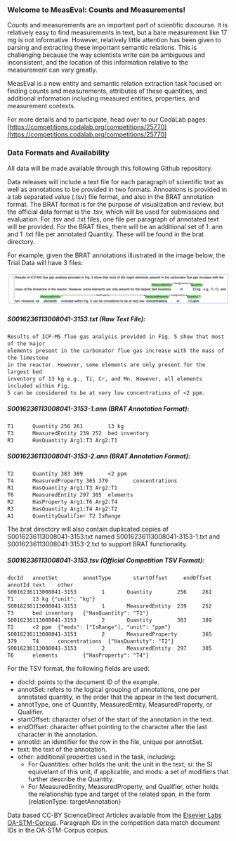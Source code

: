 ### Welcome to MeasEval: Counts and Measurements!

Counts and measurements are an important part of scientific discourse. It is relatively easy to find measurements in text, but a bare measurement like 17 mg is not informative. However, relatively little attention has been given to parsing and extracting these important semantic relations. This is challenging because the way scientists write can be ambiguous and inconsistent, and the location of this information relative to the measurement can vary greatly.

MeasEval is a new entity and semantic relation extraction task focused on finding counts and measurements, attributes of these quantities, and additional information including measured entities, properties, and measurement contexts.

For more details and to participate, head over to our CodaLab pages:
[https://competitions.codalab.org/competitions/25770](https://competitions.codalab.org/competitions/25770)

### Data Formats and Availability

All data will be made available through this following Github repository.

Data releases will include a text file for each paragraph of scientific text as well as annotations to be provided in two formats. Annoations is provided in a tab separated value (.tsv) file format, and also in the BRAT annotation format. The BRAT format is for the purpose of visualization and review, but the official data format is the .tsv, which will be used for submissions and evaluation. For .tsv and .txt files, one file per paragraph of annotated text will be provided. For the BRAT files, there will be an additional set of 1 .ann and 1 .txt file per annotated Quantity. These will be found in the brat directory.

For example, given the BRAT annotations illustrated in the image below, the Trial Data will have 3 files:

![Brat Example](assets/brat-example.jpg)

##### S0016236113008041-3153.txt (Raw Text File):

```
Results of ICP-MS flue gas analysis provided in Fig. 5 show that most of the major
elements present in the carbonator flue gas increase with the mass of the limestone
in the reactor. However, some elements are only present for the largest bed
inventory of 13 kg e.g., Ti, Cr, and Mn. However, all elements included within Fig.
5 can be considered to be at very low concentrations of <2 ppm.
```

##### S0016236113008041-3153-1.ann (BRAT Annotation Format):

```
T1      Quantity 256 261        13 kg
T3      MeasuredEntity 239 252  bed inventory
R1      HasQuantity Arg1:T3 Arg2:T1     
```

##### S0016236113008041-3153-2.ann (BRAT Annotation Format):

```
T2      Quantity 383 389        <2 ppm
T4      MeasuredProperty 365 379        concentrations
R1      HasQuantity Arg1:T3 Arg2:T1     
T6      MeasuredEntity 297 305  elements
R2      HasProperty Arg1:T6 Arg2:T4     
R3      HasQuantity Arg1:T4 Arg2:T2     
A1      QuantityQualifier T2 IsRange
```

The brat directory will also contain duplicated copies of S0016236113008041-3153.txt named S0016236113008041-3153-1.txt and S0016236113008041-3153-2.txt to support BRAT functionality.

##### S0016236113008041-3153.tsv (Official Competition TSV Format):

```
docId   annotSet        annotType       startOffset     endOffset       annotId text    other
S0016236113008041-3153        1       Quantity        256     261     T1      13 kg {"unit": "kg"}
S0016236113008041-3153        1       MeasuredEntity  239     252     T3      bed inventory   {"HasQuantity": "T1"}
S0016236113008041-3153        2       Quantity        383     389     T2      <2 ppm  {"mods": ["IsRange"], "unit": "ppm"}
S0016236113008041-3153        2       MeasuredProperty        365     379     T4      concentrations  {"HasQuantity": "T2"}
S0016236113008041-3153        2       MeasuredEntity  297     305     T6      elements        {"HasProperty": "T4"}
```

For the TSV format, the following fields are used:

* docId: points to the document ID of the example.
* annotSet: refers to the logical grouping of annotations, one per annotated quantity, in the order that the appear in the text document.
* annotType, one of Quantity, MeasuredEntity, MeasuredProperty, or Qualifier.
* startOffset: character ofset of the start of the annotation in the text.
* endOffset: character offset pointing to the character after the last character in the annotation.
* annotId: an identifier for the row in the file, unique per annotSet.
* text: the text of the annotation.
* other: additional properties used in the task, including:
  * For Quantities: other holds the unit: the unit in the text; si: the SI equivelant of this unit, if applicable, and mods: a set of modifiers that further describe the Quantity.
  * For MeasuredEntity, MeasuredProperty, and Qualifier, other holds the relationship type and target of the related span, in the form {relationType: targetAnnotation}

Data based CC-BY ScienceDirect Articles available from the [Elsevier Labs OA-STM-Corpus](https://github.com/elsevierlabs/OA-STM-Corpus). Paragraph IDs in the competition data match document IDs in the OA-STM-Corpus corpus.
